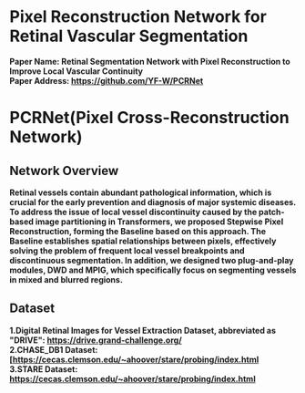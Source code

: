 
 # Pixel Reconstruction Network for Retinal Vascular Segmentation
**Paper Name: Retinal Segmentation Network with Pixel Reconstruction to Improve Local Vascular Continuity** <br />
**Paper Address: https://github.com/YF-W/PCRNet**

# PCRNet(Pixel Cross-Reconstruction Network)
## Network Overview<br />
**Retinal vessels contain abundant pathological information, which is crucial for the early prevention and diagnosis of major systemic diseases. To address the issue of local vessel discontinuity caused by the patch-based image partitioning in Transformers, we proposed Stepwise Pixel Reconstruction, forming the Baseline based on this approach. The Baseline establishes spatial relationships between pixels, effectively solving the problem of frequent local vessel breakpoints and discontinuous segmentation. In addition, we designed two plug-and-play modules, DWD and MPIG, which specifically focus on segmenting vessels in mixed and blurred regions.**
## Dataset
**1.Digital Retinal Images for Vessel Extraction Dataset, abbreviated as "DRIVE": https://drive.grand-challenge.org/** <br />
**2.CHASE_DB1 Dataset: [https://cecas.clemson.edu/~ahoover/stare/probing/index.html** <br />
**3.STARE Dataset: https://cecas.clemson.edu/~ahoover/stare/probing/index.html** <br />

